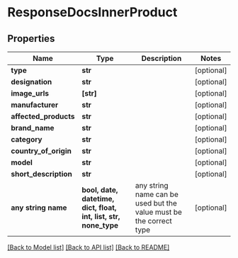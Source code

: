 # ResponseDocsInnerProduct


## Properties
Name | Type | Description | Notes
------------ | ------------- | ------------- | -------------
**type** | **str** |  | [optional] 
**designation** | **str** |  | [optional] 
**image_urls** | **[str]** |  | [optional] 
**manufacturer** | **str** |  | [optional] 
**affected_products** | **str** |  | [optional] 
**brand_name** | **str** |  | [optional] 
**category** | **str** |  | [optional] 
**country_of_origin** | **str** |  | [optional] 
**model** | **str** |  | [optional] 
**short_description** | **str** |  | [optional] 
**any string name** | **bool, date, datetime, dict, float, int, list, str, none_type** | any string name can be used but the value must be the correct type | [optional]

[[Back to Model list]](../README.md#documentation-for-models) [[Back to API list]](../README.md#documentation-for-api-endpoints) [[Back to README]](../README.md)


